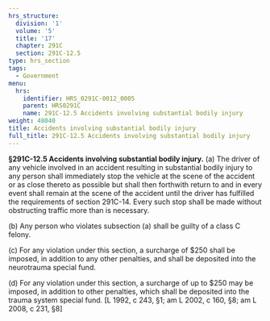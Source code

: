 ```yaml
---
hrs_structure:
  division: '1'
  volume: '5'
  title: '17'
  chapter: 291C
  section: 291C-12.5
type: hrs_section
tags:
  - Government
menu:
  hrs:
    identifier: HRS_0291C-0012_0005
    parent: HRS0291C
    name: 291C-12.5 Accidents involving substantial bodily injury
weight: 48040
title: Accidents involving substantial bodily injury
full_title: 291C-12.5 Accidents involving substantial bodily injury
---
```

**§291C-12.5 Accidents involving substantial bodily injury.** (a) The driver of any vehicle involved in an accident resulting in substantial bodily injury to any person shall immediately stop the vehicle at the scene of the accident or as close thereto as possible but shall then forthwith return to and in every event shall remain at the scene of the accident until the driver has fulfilled the requirements of section 291C-14\. Every such stop shall be made without obstructing traffic more than is necessary.

(b) Any person who violates subsection (a) shall be guilty of a class C felony.

(c) For any violation under this section, a surcharge of $250 shall be imposed, in addition to any other penalties, and shall be deposited into the neurotrauma special fund.

(d) For any violation under this section, a surcharge of up to $250 may be imposed, in addition to other penalties, which shall be deposited into the trauma system special fund. [L 1992, c 243, §1; am L 2002, c 160, §8; am L 2008, c 231, §8]